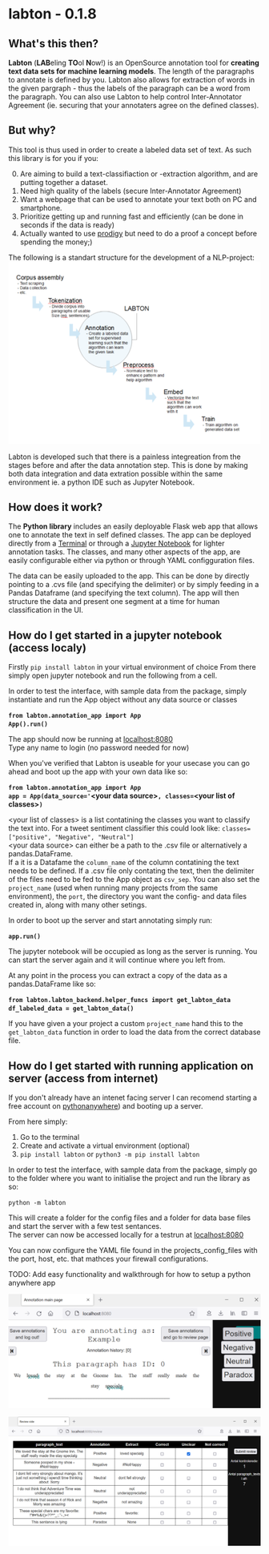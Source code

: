 # labton - 0.1.8

## What's this then?
**Labton** (**LAB**eling **TO**ol **N**ow!) is an OpenSource annotation tool for **creating text data sets for machine learning models**. The length of the paragraphs to annotate is defined by you. Labton also allows for extraction of words in the given pargraph - thus the labels of the paragraph can be a word from the paragraph. You can also use Labton to help control Inter-Annotator Agreement (ie. securing that your annotaters agree on the defined classes).

## But why?

This tool is thus used in order to create a labeled data set of text.
As such this library is for you if you:

0. Are aiming to build a text-classifiaction or -extraction algorithm, and are putting together a dataset.
1. Need high quality of the labels (secure Inter-Annotator Agreement)
2. Want a webpage that can be used to annotate your text both on PC and smartphone. 
3. Prioritize getting up and running fast and efficiently (can be done in seconds if the data is ready)
4. Actually wanted to use [prodigy](https://prodi.gy/buy) but need to do a proof a concept before spending the money;)

The following is a standart structure for the development of a NLP-project:
![Review interface](https://raw.githubusercontent.com/Lantow/labton/main/documentation_imgs/labton_workflow_example.PNG) 

Labton is developed such that there is a painless integreation from the stages before and after the data annotation step.
This is done by making both data integration and data extration possible within the same environment ie. a python IDE such as Jupyter Notebook.

## How does it work?

The **Python library** includes an easily deployable Flask web app that allows one to annotate the text in self defined classes. The app can be deployed directly from a [Terminal](#How-do-I-get-started-with-running-application-on-server-(access-from-internet)) or through a [Jupyter Notebook](#How-do-I-get-started-in-a-jupyter-notebook-(access-localy)) for lighter annotation tasks. The classes, and many other aspects of the app, are easily configurable either via python or through YAML configguration files. 

The data can be easily uploaded to the app. This can be done by directly pointing to a .cvs file (and specifying the delimiter) or by simply feeding in a Pandas Dataframe (and specifying the text column). The app will then structure the data and present one segment at a time for human classification in the UI.

## How do I get started in a jupyter notebook (access localy)

Firstly `pip install labton` in your virtual environment of choice
From there simply open jupyter notebook and run the following from a cell.

In order to test the interface, with sample data from the package, simply instantiate and run the App object without any data source or classes 

**`from labton.annotation_app import App`**<br/>
**`App().run()`**

The app should now be running at [localhost:8080](localhost:8080) <br/>
Type any name to login (no password needed for now)

When you've verified that Labton is useable for your usecase you can go ahead and boot up the app with your own data like so:

**`from labton.annotation_app import App`**<br/>
**`app = App(data_source='`\<your data source>`, classes=`\<your list of classes>`)`**

\<your list of classes> is a list contatining the classes you want to classify the text into. For a tweet sentiment classifier this could look like: `classes=["positive", "Negative", "Neutral"]`<br/>
\<your data source> can either be a path to the .csv file or alternatively a pandas.DataFrame. <br/>
If a it is a Datafame the `column_name` of the column contatining the text needs to be defined. If a .csv file only contating the text, then the delimiter of the files need to be fed to the App object as `csv_sep`.
You can also set the `project_name` (used when running many projects from the same environment), the `port`, the directory you want the config- and data files created in, along with many other setings. 

In order to boot up the server and start annotating simply run:

**`app.run()`**

The jupyter notebook will be occupied as long as the server is running.
You can start the server again and it will continue where you left from.

At any point in the process you can extract a copy of the data as a pandas.DataFrame like so:

**`from labton.labton_backend.helper_funcs import get_labton_data`**<br/>
**`df_labeled_data = get_labton_data()`**

If you have given a your project a custom `project_name` hand this to the `get_labton_data` function in order to load the data from the correct database file.

## How do I get started with running application on server (access from internet)

If you don't already have an intenet facing server I can recomend starting a free account on [pythonanywhere](https://eu.pythonanywhere.com/registration/register/beginner/)) and booting up a server.

From here simply:
1. Go to the terminal
2. Create and activate a virtual environment (optional)
3. `pip install labton` or `python3 -m pip install labton`

In order to test the interface, with sample data from the package, simply go to the folder where you want to initialise the project and run the library as so:

`python -m labton`

This will create a folder for the config files and a folder for data base files and start the server with a few test sentances.<br/> The server can now be accessed locally for a testrun at [localhost:8080](localhost:8080)

You can now configure the YAML file found in the projects_config_files with the port, host, etc. that mathces your firewall configurations.

TODO: Add easy functionality and walkthrough for how to setup a python anywhere app

![annotation interface](https://raw.githubusercontent.com/Lantow/labton/main/documentation_imgs/labton_interface_example.PNG)

![Review interface](https://raw.githubusercontent.com/Lantow/labton/main/documentation_imgs/labton_review_interface_example.PNG)